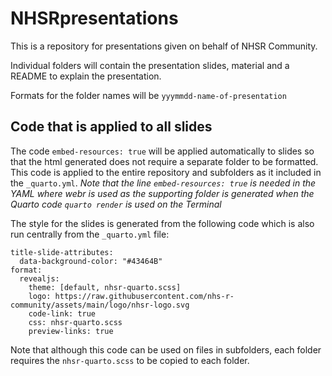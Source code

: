 
# NHSRpresentations

<!-- badges: start -->
<!-- badges: end -->

This is a repository for presentations given on behalf of NHSR Community.

Individual folders will contain the presentation slides, material and a README
to explain the presentation.

Formats for the folder names will be `yyymmdd-name-of-presentation`

## Code that is applied to all slides

The code `embed-resources: true` will be applied automatically to slides so that
the html generated does not require a separate folder to be formatted. 
This code is applied to the entire repository and subfolders as it included in 
the `_quarto.yml`. 
_Note that the line `embed-resources: true` is needed in the YAML where webr is 
used as the supporting folder is generated when the Quarto code `quarto render`
is used on the Terminal_

The style for the slides is generated from the following code which is also 
run centrally from the `_quarto.yml` file:

```
title-slide-attributes: 
  data-background-color: "#43464B"
format:
  revealjs:
    theme: [default, nhsr-quarto.scss]
    logo: https://raw.githubusercontent.com/nhs-r-community/assets/main/logo/nhsr-logo.svg
    code-link: true
    css: nhsr-quarto.scss
    preview-links: true
```

Note that although this code can be used on files in subfolders, each folder
requires the `nhsr-quarto.scss` to be copied to each folder.
